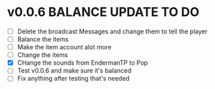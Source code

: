 # v0.0.6 BALANCE UPDATE TO DO

- [ ] Delete the broadcast Messages and change them to tell the player
- [ ] Balance the items
- [ ] Make the item account alot more
- [ ] Change the items
- [x] CHange the sounds from EndermanTP to Pop
- [ ] Test v0.0.6 and make sure it's balanced
- [ ] Fix anything after testing that's needed
